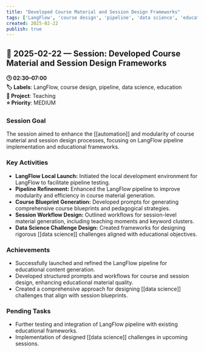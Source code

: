 ```yaml
---
title: "Developed Course Material and Session Design Frameworks"
tags: ['LangFlow', 'course design', 'pipeline', 'data science', 'education']
created: 2025-02-22
publish: true
---
```


## 📅 2025-02-22 — Session: Developed Course Material and Session Design Frameworks

**🕒 02:30–07:00**  
**🏷️ Labels**: LangFlow, course design, pipeline, data science, education  
**📂 Project**: Teaching  
**⭐ Priority**: MEDIUM  


### Session Goal
The session aimed to enhance the [[automation]] and modularity of course material and session design processes, focusing on LangFlow pipeline implementation and educational frameworks.

### Key Activities
- **LangFlow Local Launch:** Initiated the local development environment for LangFlow to facilitate pipeline testing.
- **Pipeline Refinement:** Enhanced the LangFlow pipeline to improve modularity and efficiency in course material generation.
- **Course Blueprint Generation:** Developed prompts for generating comprehensive course blueprints and pedagogical strategies.
- **Session Workflow Design:** Outlined workflows for session-level material generation, including teaching moments and keyword clusters.
- **Data Science Challenge Design:** Created frameworks for designing rigorous [[data science]] challenges aligned with educational objectives.

### Achievements
- Successfully launched and refined the LangFlow pipeline for educational content generation.
- Developed structured prompts and workflows for course and session design, enhancing educational material quality.
- Created a comprehensive approach for designing [[data science]] challenges that align with session blueprints.

### Pending Tasks
- Further testing and integration of LangFlow pipeline with existing educational frameworks.
- Implementation of designed [[data science]] challenges in upcoming sessions.
